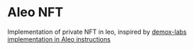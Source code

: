 # Aleo NFT

Implementation of private NFT in leo, inspired by [demox-labs implementation in Aleo instructions](https://github.com/demox-labs/aleo-nft/blob/main/nft_v2/main.aleo)